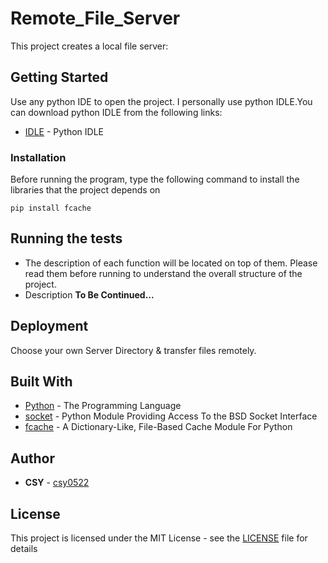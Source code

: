 # Remote_File_Server

This project creates a local file server: <br/>

## Getting Started

Use any python IDE to open the project. I personally use python IDLE.You can download python IDLE from the following links:
* [IDLE](https://www.python.org/downloads/) - Python IDLE

### Installation

Before running the program, type the following command to install the libraries that the project depends on

```
pip install fcache
```

## Running the tests

- The description of each function will be located on top of them. Please read them before running to understand the overall structure of the project. <br/>
- Description **To Be Continued...**

## Deployment

Choose your own Server Directory & transfer files remotely.

## Built With

* [Python](https://www.python.org/) - The Programming Language
* [socket](https://docs.python.org/3/library/socket.html) - Python Module Providing Access To the BSD Socket Interface
* [fcache](https://fcache.readthedocs.io/en/stable/) - A Dictionary-Like, File-Based Cache Module For Python

## Author

* **CSY** - [csy0522](https://github.com/csy0522)

## License

This project is licensed under the MIT License - see the [LICENSE](LICENSE) file for details
